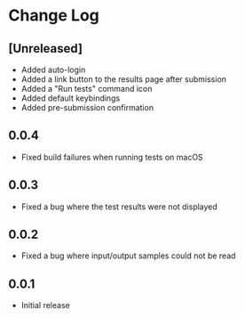 # Change Log

## [Unreleased]

- Added auto-login
- Added a link button to the results page after submission
- Added a "Run tests" command icon
- Added default keybindings
- Added pre-submission confirmation

## 0.0.4

- Fixed build failures when running tests on macOS

## 0.0.3

- Fixed a bug where the test results were not displayed

## 0.0.2

- Fixed a bug where input/output samples could not be read

## 0.0.1

- Initial release
